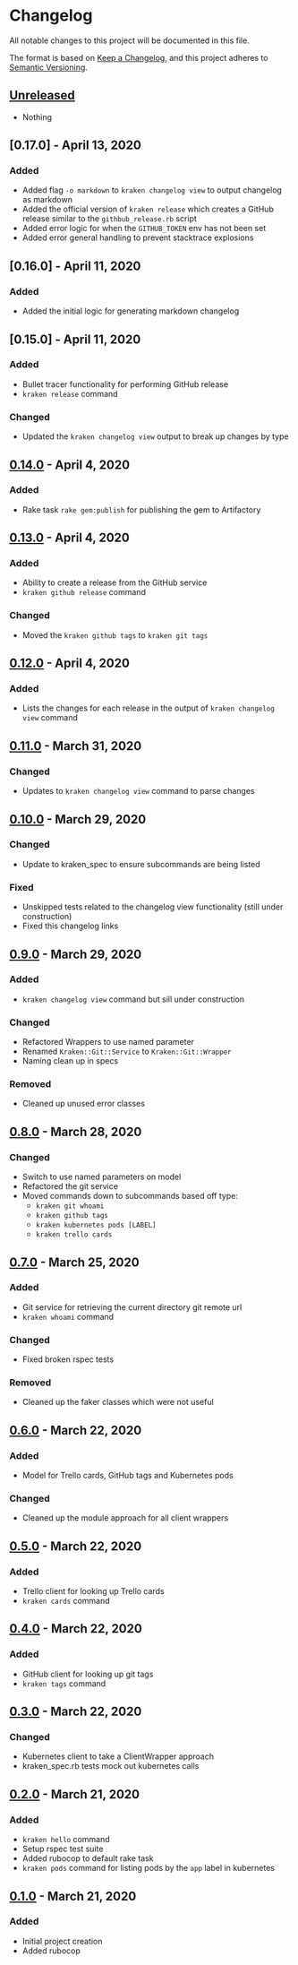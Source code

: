 # Changelog
All notable changes to this project will be documented in this file.

The format is based on [Keep a Changelog](https://keepachangelog.com/en/1.0.0/),
and this project adheres to [Semantic Versioning](https://semver.org/spec/v2.0.0.html).


## [Unreleased]
- Nothing

## [0.17.0] - April 13, 2020

### Added
- Added flag `-o markdown` to `kraken changelog view` to output changelog as markdown
- Added the official version of `kraken release` which creates a GitHub release similar to the `githbub_release.rb` script
- Added error logic for when the `GITHUB_TOKEN` env has not been set
- Added error general handling to prevent stacktrace explosions
 
## [0.16.0] - April 11, 2020

### Added
- Added the initial logic for generating markdown changelog

## [0.15.0] - April 11, 2020

### Added
- Bullet tracer functionality for performing GitHub release
- `kraken release` command

### Changed
- Updated the `kraken changelog view` output to break up changes by type

## [0.14.0] - April 4, 2020

### Added
- Rake task `rake gem:publish` for publishing the gem to Artifactory

## [0.13.0] - April 4, 2020

### Added
- Ability to create a release from the GitHub service
- `kraken github release` command

### Changed
- Moved the `kraken github tags` to `kraken git tags`

## [0.12.0] - April 4, 2020

### Added
- Lists the changes for each release in the output of `kraken changelog view` command

## [0.11.0] - March 31, 2020

### Changed
- Updates to `kraken changelog view` command to parse changes

## [0.10.0] - March 29, 2020

### Changed
- Update to kraken_spec to ensure subcommands are being listed

### Fixed
- Unskipped tests related to the changelog view functionality (still under construction)
- Fixed this changelog links

## [0.9.0] - March 29, 2020

### Added
- `kraken changelog view` command but sill under construction

### Changed
- Refactored Wrappers to use named parameter
- Renamed `Kraken::Git::Service` to `Kraken::Git::Wrapper`
- Naming clean up in specs
 
### Removed
- Cleaned up unused error classes

## [0.8.0] - March 28, 2020

### Changed
- Switch to use named parameters on model
- Refactored the git service
- Moved commands down to subcommands based off type:
  - `kraken git whoami`
  - `kraken github tags`
  - `kraken kubernetes pods [LABEL]`
  - `kraken trello cards`

## [0.7.0] - March 25, 2020

### Added
- Git service for retrieving the current directory git remote url
- `kraken whoami` command

### Changed
- Fixed broken rspec tests

### Removed
- Cleaned up the faker classes which were not useful

## [0.6.0] - March 22, 2020

### Added
- Model for Trello cards, GitHub tags and Kubernetes pods

### Changed
- Cleaned up the module approach for all client wrappers

## [0.5.0] - March 22, 2020

### Added
- Trello client for looking up Trello cards
- `kraken cards` command

## [0.4.0] - March 22, 2020

### Added
- GitHub client for looking up git tags
- `kraken tags` command

## [0.3.0] - March 22, 2020

### Changed
- Kubernetes client to take a ClientWrapper approach
- kraken_spec.rb tests mock out kubernetes calls

## [0.2.0] - March 21, 2020

### Added
- `kraken hello` command
- Setup rspec test suite
- Added rubocop to default rake task
- `kraken pods` command for listing pods by the `app` label in kubernetes

## [0.1.0] - March 21, 2020

### Added
- Initial project creation
- Added rubocop

[Unreleased]: https://github.com/lighthauz/kraken/compare/v0.14.0...HEAD
[0.14.0]: https://github.com/lighthauz/kraken/compare/v0.13.0...v0.14.0
[0.13.0]: https://github.com/lighthauz/kraken/compare/v0.12.0...v0.13.0
[0.12.0]: https://github.com/lighthauz/kraken/compare/v0.11.0...v0.12.0
[0.11.0]: https://github.com/lighthauz/kraken/compare/v0.10.0...v0.11.0
[0.10.0]: https://github.com/lighthauz/kraken/compare/v0.9.0...v0.10.0
[0.9.0]: https://github.com/lighthauz/kraken/compare/v0.8.0...v0.9.0
[0.8.0]: https://github.com/lighthauz/kraken/compare/v0.7.0...v0.8.0
[0.7.0]: https://github.com/lighthauz/kraken/compare/v0.6.0...v0.7.0
[0.6.0]: https://github.com/lighthauz/kraken/compare/v0.5.0...v0.6.0
[0.5.0]: https://github.com/lighthauz/kraken/compare/v0.4.0...v0.5.0
[0.4.0]: https://github.com/lighthauz/kraken/compare/v0.3.0...v0.4.0
[0.3.0]: https://github.com/lighthauz/kraken/compare/v0.2.0...v0.3.0
[0.2.0]: https://github.com/lighthauz/kraken/compare/v0.1.0...v0.2.0
[0.1.0]: https://github.com/lighthauz/kraken/releases/tag/v0.1.0